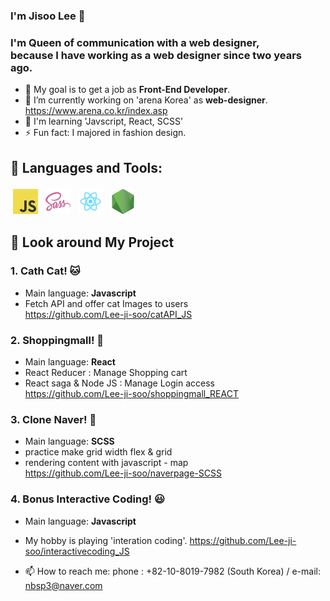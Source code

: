 ### I'm Jisoo Lee 👋
### I'm Queen of communication with a web designer,<br> because I have working as a web designer since two years ago.

- :office: My goal is to get a job as <strong>Front-End Developer</strong>.
- 🔭 I’m currently working on 'arena Korea' as <strong>web-designer</strong>. 
https://www.arena.co.kr/index.asp
- :notebook_with_decorative_cover: I'm learning 'Javscript, React, SCSS'
- ⚡ Fun fact: I majored in fashion design.

## 🧰 Languages and Tools:

<p align="left">
<img src="https://raw.githubusercontent.com/github/explore/80688e429a7d4ef2fca1e82350fe8e3517d3494d/topics/javascript/javascript.png" alt="Javascript" height="40" style="vertical-align:top; margin:4px">
<img src="https://raw.githubusercontent.com/github/explore/80688e429a7d4ef2fca1e82350fe8e3517d3494d/topics/sass/sass.png" alt="Sass" height="40" style="vertical-align:top; margin:4px">
<img src="https://raw.githubusercontent.com/github/explore/80688e429a7d4ef2fca1e82350fe8e3517d3494d/topics/react/react.png" alt="React" height="40" style="vertical-align:top; margin:4px">
<img src="https://raw.githubusercontent.com/github/explore/80688e429a7d4ef2fca1e82350fe8e3517d3494d/topics/nodejs/nodejs.png" alt="Node JS" height="40" style="vertical-align:top; margin:4px">
</p>

## :eyes: Look around My Project

### 1. Cath Cat! :cat:
- Main language: <strong>Javascript</strong> 
- Fetch API and offer cat Images to users <br>
https://github.com/Lee-ji-soo/catAPI_JS


### 2. Shoppingmall! :tshirt:
- Main language: <strong>React</strong>
- React Reducer : Manage Shopping cart
- React saga  & Node JS : Manage Login access <br>
https://github.com/Lee-ji-soo/shoppingmall_REACT


### 3. Clone Naver! :womans_hat:
- Main language: <strong>SCSS</strong> 
- practice make grid width flex & grid 
- rendering content with javascript - map <br>
https://github.com/Lee-ji-soo/naverpage-SCSS

### 4. Bonus Interactive Coding! :smiley:
- Main language: <strong>Javascript</strong> 
- My hobby is playing 'interation coding'.
https://github.com/Lee-ji-soo/interactivecoding_JS

- 📫 How to reach me: phone : +82-10-8019-7982 (South Korea)  / e-mail: nbsp3@naver.com

